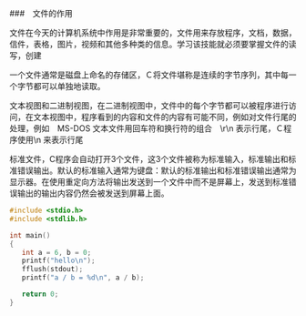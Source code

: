 
###　文件的作用

文件在今天的计算机系统中作用是非常重要的，文件用来存放程序，文档，数据，信件，表格，图片，视频和其他多种类的信息。学习该技能就必须要掌握文件的读写，创建

一个文件通常是磁盘上命名的存储区，Ｃ将文件堪称是连续的字节序列，其中每一个字节都可以单独地读取。

文本视图和二进制视图，在二进制视图中，文件中的每个字节都可以被程序进行访问，在文本视图中，程序看到的内容和文件的内容有可能不同，例如对文件行尾的处理，例如　MS-DOS 文本文件用回车符和换行符的组合　\r\n 表示行尾，Ｃ程序使用\n 来表示行尾

标准文件，C程序会自动打开3个文件，这3个文件被称为标准输入，标准输出和标准错误输出。默认的标准输入通常为键盘：默认的标准输出和标准错误输出通常为显示器。在使用重定向方法将输出发送到一个文件中而不是屏幕上，发送到标准错误输出的输出内容仍然会被发送到屏幕上面。

```c
#include <stdio.h>
#include <stdlib.h>

int main()
{
   int a = 6, b = 0;
   printf("hello\n");
   fflush(stdout);
   printf("a / b = %d\n", a / b);

   return 0;
}
```
